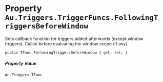 # Property `Au.Triggers.TriggerFuncs.FollowingTriggersBeforeWindow`

Sets callback function for triggers added afterwards (except window triggers). Called before evaluating the window scope (if any).

```
public TFunc FollowingTriggersBeforeWindow { get; set; }
```

##### Property Value

`Au.Triggers.TFunc`